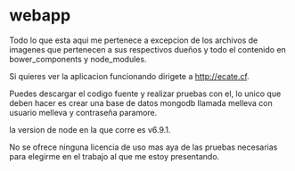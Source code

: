 # webapp


Todo lo que esta aqui me pertenece a excepcion de los archivos de imagenes que pertenecen a sus respectivos dueños y todo el contenido en bower_components y node_modules.

Si quieres ver la aplicacion funcionando dirigete a http://ecate.cf.

Puedes descargar el codigo fuente y realizar pruebas con el, lo unico que deben hacer es crear una base de datos mongodb llamada melleva con usuario melleva y contraseña paramore.

la version de node en la que corre es v6.9.1.

No se ofrece ninguna licencia de uso mas aya de las pruebas necesarias para elegirme en el trabajo al que me estoy presentando.

